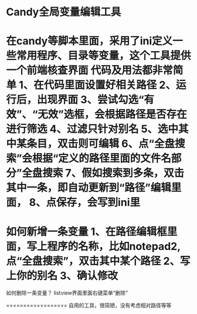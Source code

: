 # Candy全局变量编辑工具

在candy等脚本里面，采用了ini定义一些常用程序、目录等变量，这个工具提供一个前端核查界面
代码及用法都非常简单
1、在代码里面设置好相关路径
2、运行后，出现界面
3、尝试勾选“有效”、“无效”选框，会根据路径是否存在进行筛选
4、过滤只针对别名
5、选中其中某条目，双击则可编辑
6、点“全盘搜索”会根据“定义的路径里面的文件名部分”全盘搜索
7、假如搜索到多条，双击其中一条，即自动更新到“路径”编辑里面，
8、点保存，会写到ini里
===================
如何新增一条变量
1、在路径编辑框里面，写上程序的名称，比如notepad2,点“全盘搜索”，双击其中某个路径
2、写上你的别名
3、确认修改
==================
如何删除一条变量？
listview界面里面右键菜单“删除”

==================
自用的工具，很简陋，没有考虑相对路径等等

